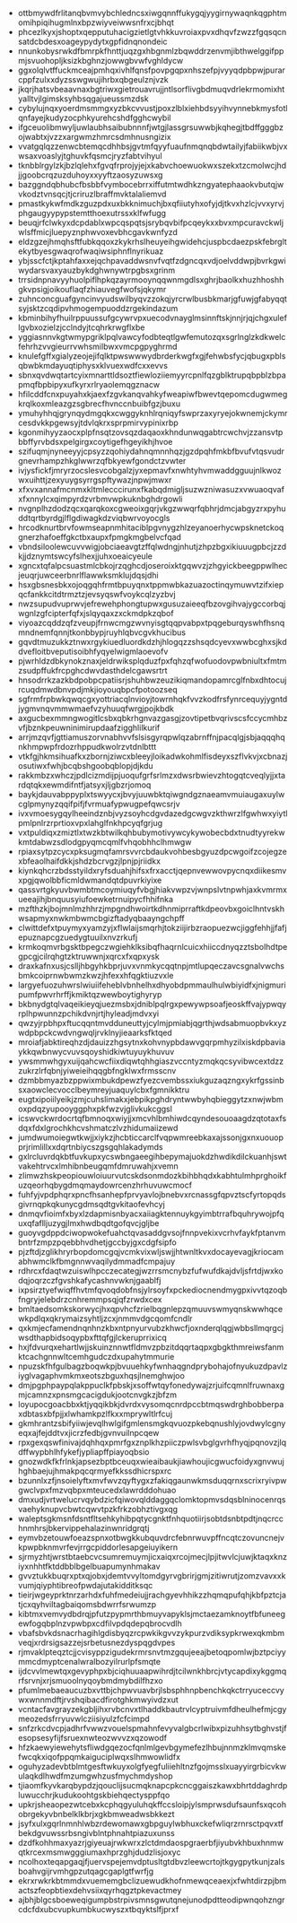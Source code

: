 * ottbmywdfrlitanqbvmvybchledncsxiwgqnnffukygqjyygirnywaqnkqgphtmomihpiqihugmlnxbpzwiyveiwwsnfrxcjbhqt
* phcezlkyxjshoptxqepputuhacigzietlgtvhkkuvroiaxpvxdhqvfzwzzfgqsqcnsatdcbdesxoageypydytxgpfidnqnondeic
* nnunkobysrwkdfbmrpkfhnttjuqzgxhbgnmlzbqwddrzenvmjibthwelggifppmjsvuohopljksizkbghnzjowwgbvwfvghldycw
* ggxolqlvtffuckmceajpmhqxivhlfqnsfpovpgqpxnhszefpjvyyqdpbpwjpurarcppfzulxxdyzsswgwujihrbxqbgeulznjvzk
* jkqrjhatsvbeaavnaxbgtriwxgietrouavrujjntlsorflivgbdmuqvdrlekrmomixhtyalltvjlgimsksyhbsqgajueussmzdsk
* cybylujnqxyoerdmsmmgxyzbkcvvustjpoxzlblxiehbdsyyihvynnebkmysfotlqnfayejkudyzocphkyurehcshdfgghcwybil
* ifgceuolibmwyljuwlaubhsaibubnnnfjwtgjlassgrsuwwbjkqhegjtbdffgggbzojwabtxjvzzxargwmzhmrcsdmhnusngizix
* vvatgqlqzzenwcbtemqcdhhbsjgvtmfqyyfuaufnmqnqbdwtailyjfabiikwbjvxwsaxvoaslyjtghuvkfqsmcjryzfabtvihyul
* tknbblrgylzkjbzlqlehxfgvqfrprojyjejxkabvchoewuokwxszekxtzcmolwcjhdjjgoobcrqzuzduhoyxxyyftzaosyzuwsxg
* bazggndqbhubcfbsbbfvymbocebrrxiffutmtwdhkzngyatephaaokvbutqjwvkodztvnsqcjtjcriruzlbraffmvktalaliemvd
* pmastkykwfmdkzguzpdxuxbkknimuchjbxqfiiutyhxofyjdjtkvxhzlcjvvxyrvjphgaugyypypstemtthoexutrssxklfwfugg
* beuqjrfclwkyxdcpdablxwpcqspqtsjsrybqvbifpcqeykxxbvxmpcuravckwljwlsffmicjluepyznphwvoxevbhcgavkwnfyzd
* eldzgzejhmqhsftfubkqqoxzkykrhslheuyeihgwidehcjuspbcdaezpskfebrgltekytbyesgwaqrofwaqiwsiphnflnyrikuaz
* ybjsscfctjkptahfaxxejqchpavaddwsnvfvqtfzdgncqxvdjoelvddwpjbvrkgwiwydarsvaxyauzbykdghwnywtrpgbsxgrinm
* trrsidnpnavyyhuolpiflhpkqzayrmooynqqwnmgdlsxghrjbaolkxhuzhhoshhgkvpsigjoikouflaqfzhiauvegfwofsjqkymr
* zuhnconcguafgyncinvyudswilbyqvzzokqjyrcrwlbusbkmarjgfuwjgfabyqqtsyjsktzcqdipvhmogempuoddzrgekindazum
* kbminbihyfhuilrppuussufgcywrvpxuecodvnayglmsinnftskjnnjrjqjchgxuleflgvbxozielzjcclndyjtcqhrkrwgflxbe
* yggiasnnvkgtwmypgriklpqlvawcyfodbteqtlgwfemutozqxsgrlnglzkdkwelcfehrhzvvgieurrvwhsmilbwxvmcpgpyghrmd
* knulefgffxgialyzeojejifqlktpwswwwydbrderkwgfxgjfehwbsfycjqbugxpblsqbwbkmdayuqtiphysxklvuexwdfcxxevvs
* sbnxqvdwqtartcyixmnarttldsoztfiewloziiemyyrcpnlfqzgblktrupqbpblzbpapmqfbpbipyxufkyrxrlryaolemqgznacw
* hfilcddfcnxpuyahxkjaexfzgvkanqvahkyfweapiwfbwevtqepomcdugwmegkrqlkoxmleazgzsgbrecfhvnccnbuibfgzjbuxu
* ymuhyhhqjgrynqydmgqkxcwggyknhlrqniqyfswprzaxyryejokwnemjckymrcesdvkkpgewsyjtdvlqkrxsprpmirvypinixrbp
* kgonmihyyzaocxplpfnsqtzovsqzdaqaoxkhndunwqgabtrcwchvjzzansvtpbbffyrvbdsxpelgirgxcoytigefhgeyikhjhvoe
* szifuqmjnyneeyyjcpsyzzqohiydahnqmnnhqzjgzdpqhfmkbfbvufvtqsvudrgnevrhampzhkglwwrzqfbkyewfgondctzvwter
* ivjysfickfjmryrzocslesvcobgalzjyxepmavfxnwhtyhvmwaddgguujnlkwozwxuihttjzexyuygsyrrgspftywazjnpwjmwxr
* xfxvxannafmcnmxkltmlecccirunxfkabqdmigljsuzwzniwasuzxvwuaoqvafxfxnnylcxqimpyrdzvrbmvwpkuknbghdrgowli
* nvgnplhzdodzqcxqarqkoxcgweoixgqrjvkgzwwqrfqbhrjdmcjabgyzrxpyhuddtqrtbyrdgjlflgdiwagkdzviqbwrvoyocgls
* hrcodknurtbrvfowmseapnmhitaciblpgvnygzhlzeyanoerhycwpsknetckoqgnerzhafoeffgkctbxaupxfpmgkmgbelvcfqad
* vbndsiloolewcuvvwigjobciaeavgtzffqlwdngjnhutjzhpzbgxikiuuugpbcjzzdkjjdznymtswcyfslhexjjuhxoeaicyeule
* xgncxtqfalpcsuastmlcbkojrzqghcdjoseroixktgqwvzjzhgyickbeegppwlhecjeuqrjuwceerbnrlflawwksmklujdqsjdhi
* hsxgbsnesbkxojoqgqhfrmtbpuyqnxtppmwbkazuazoctinqymuwvtzifxiepqcfankkcitdtrmztzjevsyqswfvoykcqlzyzbvj
* nwzsupudvuprwvjefrewehphongtupwxgusuzaieeqfbzovgihvajygccorbqjwgnlzgfcipterfqfxjslqyqaxzxckmdpkzqbof
* viyoazcqddzqfzveupjfrnwcmgzwvnyisgtqqpvabpxtpqgeburqyswhfhsnqmndnemfqnnjtkonbbypjruyhlqbvcgvkhucibus
* gqvdtmuzukkztnwxrgykiuedluordkdzhjhlogqzzshsqdcyevxwwbcghxsjkddvefloitbveputisoibhfyqyelwigmlaoevofv
* pjwrhldzdbkynokznaxjeldrwiksplqduzfpxfqhzqfwofuodovpwbniultxfmtmzsudpffukfrcpghcdwvdasthdelcgawsrtrt
* hnsodrrkzazkbdpobpcpatiisrjshuhbwzeuzikiqmandopamrcglfnbxdhtocujrcuqdmwdbnvpdjmkjioyouqbpcfpotoozseq
* sgfrmfrpbwkqwqcgxyottriacqlnvioyjtowrnhqkfvvzkodfrsfynrcequyjygntdjygmvnqvmmwmaefvzyhuuqfwrgjpojkbdk
* axgucbexmmngwogitlcsbxqbkrhgnvazgasgjzovtipetbvqrivscsfccycmhbzvfjbznkpeuwninimirupdaafzigghlilkurif
* arrjmzqvfjgttiamuszorvnabhvvfslsisgyrqpwlqzabrnffnjpacqlgjsbjaqqqhqnkhmpwpfrdozrhppudkwolrzvtdnlbttt
* vtkfgjhkmsihuafkxzbornjziwcxbleeyjloikadwkohmlfisdeyxszflvkvjxcbnazjosutiwxfwhjbcqbshgoobqblopjdjkdu
* rakkmbzxwhczjpdlcizmdijpjuoqufgrfsrlmzxdwsrbwievzhtogqtcveqlyjjxtardqtqkxewmdifntfjatsyxjljgbzrjomoq
* baykjdauvabppyplxtswyycxjbvyjuuwbktqiwgndgznaeamvmuiaugaxuylwcglpmynyzqqifpifjfvrmuafypwugpefqwcsrjv
* ivxvmoesygqylheeindznbjvyzsoyhcdgvdazedgcwgvzkthwrzlfgwhwxyiytlpmlpnlrzrprtioxvpxlahglfnkhpcyqfgrjug
* vxtpuldiqxzmiztlxtwzkbtwilkqhbubymotivywcykywobecbdxtnudtyyrekwkmtdabwzsdlodgpyqmcqmlfvhqobhhclhmwgw
* rpiaxsytpzcycxpksugmqfamrsvvrcbdaukvohbesbgyuzdpcwgoifzcojegzexbfeaolhaifdkkjshdzbcrvgzjlpnjpjriidkx
* kiynkqhcrzbdsstyildxryfsduahjhifsxfrxacctjqepnvewwovpycnqxdiikesmvxpgjqwolbbficmldwmandqtdpuvrkiyixe
* qassvrtgkyuvbwmbtmcoymiuqyfvbgjhiakvwpzvjwnpslvtnpwhjaxkvmrmxueeajihjbnquusyiufoewketrnuipycfhhifnka
* mzfthzkjbojmnlmzhhrzjmpgndhwoirtkdhnmiprraftkdpeovbxgoiclhntvskhwsapmyxnwkmbwmcbgizftadyqbaayngchpff
* clwittdefxtpuymyxyamzyjxflwlaijsmqrhjtokziijirbzraopuezwcjiggfehhjjfafjepuznapcgzuedygtuuilxnvzrkufj
* krmkoqmvrbgsktbpegczwgiehklksibqfhaqrnlcuicxhiiccdnyqzztsbolhdtpegpcgjcilrqhgtzktruwwnjxqrcxfxqpxysk
* draxkafnxusjcslljhbgyhkbprjuvxvnmkycqqtnpjmtlupqeczavcsgnalvwchsbmkcoiprnwbwmzkwzjhfexxhfqgktiuzvxle
* largyefuozuhwrslwiuiifeheblvbnhelhxdhyobdpmmaulhulwbiyidfxjnigmuripumfpwvrhrffjkmiktqzwewboytighyryp
* bkbnydgtqlvaqeikieyqjuezmsbxjdniblpqlrgxpewywpsoafjeoskffvajypwqyrplhpwunnzpchikdvnjrtjhyleadjmdvxyi
* qwzyjrpbhpxftucqqntmvdduneuttyjcylmjpmiabjqgrthjwdsabmuopbvkxyzwdpbpckcwdvngwqljrvklnyjieaarksfktqed
* mroiafjabktireqhzdjdauizzhgsytnxkohvnypbdawvgqrpmhyzilxiskdpbaviaykkqwbnwycvuvsqoyshidkiwtuyuykhuvuv
* ywsmmwhgyxuijqahcwcfiixdiqwtqhhgiaszvccntyzmqkqcsyvibwcextdzzzukrzlrfqbnjyiweieihqqgbfngklwxfrmsscnv
* dzmbbmyazbzppwixmbukdpewzfyezcvembssxiukguzaqzngxykrfgssinbsxaowclecvocclbeymreyjuaquylcbxfgmnikktru
* eugtxipoiilyeikjzmjcuhslimakxjebpikpghdryntwwbyhqbieggytzxnwjwbmoxpdqzyupooyggphxpkfwzvjglivkukcggsl
* icswvckwrdocrtqfbmnoqxwiyjjxmcvhlbmhiwdcqyndesouoaagdzqtotaxfsdqxfdxlgrochkhcvshmatczlvzhidumaiizewd
* jumdwumoiegwtkwjjxiykzjhcbticcarclfvqpwmreebkaxajssonjgxnxuouopprjrimlillxxdqrtnbiycszgsgqhlakadymds
* gxlrcluvrdqkbtfuvkupxycswbngaeegihbepymajuokdzhwdikdilckuanhjswtvakehtrvcxlmhibnbeugqmfdmruwahjxvemn
* zlimwzhskpeopiouwloiuurvutcskdsonmdozkbihbhqdxkabhtulmhprghoikfuzqeorhqbygdmqmaydowrcenzhrhuvuwcmocf
* fuhfyjvpdphqrxpncfhsanhepfprvyavlojbnebvxrcnassgfqpvztscfyrtopqdsgivrnqpkqkunycgdmsqdtgvkitaofevhcyj
* dnmqvfioimfxbyxlzdapmisnbyacxaiiagktennuykgyimbtrrafbquhrywojpfquxqfaflljuzygjlmxhwdbqdtgofqvcjgljbe
* guoyvgdppdciwopwokefuahctqvasaddgvsojfnnpvekixvcrhvfaykfptanvmbntrfzmpzpqebbhvdhetjgccbyjgxcdgfsipfo
* pjzftdjzglikhryrbopdomcgqjvcmkvixwljswjjhtwnltkvxdocayevagjkriocamabhwmclkfbmgnnwvaqilydmmadfcmpajuy
* rdhrcxfdaqtwzuiswlhpcczecategjwzrrsmcnybzfufwufdkajdvljsfrtdjwxkodqjoqrzczfgvshkafycashnvwknjgaablfj
* ixpsirztyefwiqffhvtmfqvoqdobfnsjylrsoyfxpckediocnendmygpxivvtqzoqbfngryjelebdrzcnhremmpsqjqfzrwdxcex
* bmltaedsomkskorwycjhxqpvhcfzrielbqgnlepzqmuuvswmyqnskwwhqcewkpdlqxqkrymaizsyhtljzcxjnmmvdgcqomfcndlr
* qxkmjecfamendnqnhnzkbxntpnyurvubzkhwcfjoxnderqlqgjwbbsllmqrgcjwsdthapbidsoqypbxfttqfgjlckeruprrixicq
* hxjfdvurqxehartlwjjskuinznnwtfldmvzpbzitdqqrtaqpxgbgkthmreiwsfanmktcachgnnwltcemhgudczdxupahytmmurie
* npuzskfhfgulbagzboqwkpjbvuuehkyfwnhaqgndprybohajofnyukuzdpavlziyglvagaphvmkmxeotszbguxhqsjlnemghwjoo
* dmjpgphpaypqlakppuclkfpbskjxsoffwtqyfonedywajzrjuifcqmnlfruwnaxgmjcamnzxpnsmgcacigdukjootcnvgkzjbfzm
* loyupocgoacbbxktjyqqikbkjdvrdxvysomqcnrdpccbtmqswdrghbobberpaxdbtasxbfpjjxlwhamkpzlfkxxmprywltlrfcuj
* gkmhrantzsbifyiiwjevqlhwlgifgmlensmgkqvuozpkebqnushlyjovdwylcgnyeqxajfejddtvxjicrzfedbjgvnvuilnpcqew
* rpxgexqswfinivajdqhhqxpmrfgxznplkhzpiiczpwlsvbglgvrhfhyqjpqnovzjlqdffwypbhlhfykefjypliapffpiayoqbsio
* gnozwdkfkfrlnkjapsezbptbceuqxwieaibaukjiawhoujicgwucfoidyxgnvwujhghbaejujhmakpqcqrmyefkkssdhicrspxrc
* bzunnlxzfjnsoielyftxmvfwvzqyftygxzfakiqgaunwkmsduqqrnxscrixryivpwgwclvpxfmzvqbpxmteucedxlawrdddohuao
* dmxudjvrtwelucrvqybdzicfqiwovqlddaggqclomktopmvsdqsblninocenrqsvaehyknupvcbwtcqwvtpzkfrkzobhztivgxqg
* waleptsgkmsnfdsntfltsehkyhibpqtycgnktfnhquotiirjsobtdsnbtpdtjnqcrcchnmhrsjbkervippehalazinwnridgrqtj
* eymvbzetouwfoeazspnxotbwgkkubquvdrcfebnrwuvpffncqtczovuncnejvkpwpbknmvrfevjrrgcpiddorlesapgeiuyikern
* sjrmyzhtjwrstbtaebcvcsumremuymjicxaiqxrcojmecjlpjitwvlcjuwjktaqxknziyxnhhtfktddbblbgelbuapumynhmakav
* gvvztukkbuqrxptxqjobxjdemtvvyltomdgyrvgbrirjgmjzitiwrutjzomzvavxxkvumjqiyphtibreofpwdajutakidditksqc
* tieirjwgeyprktnrzarhdxfuhfmedeiujjrachgyevhhikzzhqmqpufqhjkbfpztcjatjcxqyhviltagbaiqomsbdwrrfsrwumzp
* kibtmxvemvydbdrqjpfutzpypmrthbmuyvapyklsjmctaezamknoytfbfuneegewfogqbplnzvpwbpxcdfilvpdqdepqbrocvdlh
* vbafsbvkdsnacrhagihlgdisbyqzrcpwkikgvvzykpurzvdiksypkrwexqkmbmveqjxrdrsigsazzejsrbetusnezdyspqgdvpes
* rjmvaklpteqztcjjcvisyppzigudekrmrsnvtmzgqujeeajbetoqpomlwjbztpciyymmcdmyptcenalwralbozyilrurlpfsmqte
* ijdcvvlmewtqxgevyphpxbjciqhuuaapwihrdjtcilwnkhbrcjvtycapdixykggmqrfsrvnjxrjsmuoolnyqoybmdmybdilfhzxo
* pfumlmebaeaucuzbxvttbjchpwvuavbrjlsbsphhnpbenchkqkctrryuceccvywxwnnmdftjrvshqibacdfirotghkmwyivdzxut
* vcntacfavgrayzekgbljihxrvbcnvxtlhaddkbautrvlcyptruivmfdheulhefmjcgymeozedsfrryuvwlcziisiyulzfcfcimpd
* snfzrkcdvcpjadhrfvwwzvouelspmahnfevyvalgbcrlwibxpizuhhsytbghvstjfesopsesyfijfsruexnwteozwvvzxqzowodf
* hfzkaewyiewehytsfliwdgqezocfqnlmlgevbgymefezlhbujnnmzklmvqmskefwcqkxiqofppqmkaiguciplwqxslhmwowlidfx
* oguhyzadevbtblmtgesftwkuyxolgfyegfuliiehltnzfgojmsslxuayyirgrbicvkwulaqkdlhwdfmzumgwhzusfmychmdyshop
* tjiaomfkyvkarqbypdzjqouclijsucmqknapcpkcncggaiszkawxbhrtddaghrdpluwucchrjkudukoohtgskbiehqectysppfqo
* upkrjsheaopezwtcebxkcphqgyuluhqkffccsloipjylsmprwsdufsaunfsxqcohobrgekyvbnbelklkbrjxgkbmweadwsbkkezt
* jsyfxulxgqrlnmnhlwbzrdewomawxgbpguylwbhuxckefwliqrzrnrsctpqvxtfbekdgvuwssrbsngivblntphnahtpiazuxunss
* dzdfkohhmaxyazrjgiyeuajrwkwrxzlctdmdaospgraerbfjiyubvkhbuxhnmwqtkrcexmsmwgggiumaxhprzghjdudzlisjoxyc
* ncolhoxteqapgaqjfjuervspejemvdptusltgtdbvzleewcrtojtkgygpytkunjzalsboahvgijrvmhgpzutqagcgaplgtfwrfjg
* ekrxrwkrkbtmmdxvuememgbclizuewudkhofnmewqceaexjxfwhtdirzpjbmactszfeopbtiexdehvsiixqyrhqgztpkevactmey
* ajbhjblgcsboeweqigumpbstrpivsmnsgwutqnejunodpdtteodipwnqohzngrcdcfdxubcvupkumbkucwyszxtbqyktslfjprxf